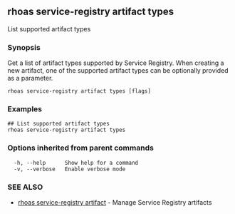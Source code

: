 ## rhoas service-registry artifact types

List supported artifact types

### Synopsis

Get a list of artifact types supported by Service Registry.
When creating a new artifact, one of the supported artifact types can be optionally provided as a parameter.


```
rhoas service-registry artifact types [flags]
```

### Examples

```
## List supported artifact types
rhoas service-registry artifact types

```

### Options inherited from parent commands

```
  -h, --help      Show help for a command
  -v, --verbose   Enable verbose mode
```

### SEE ALSO

* [rhoas service-registry artifact](rhoas_service-registry_artifact.md)	 - Manage Service Registry artifacts

